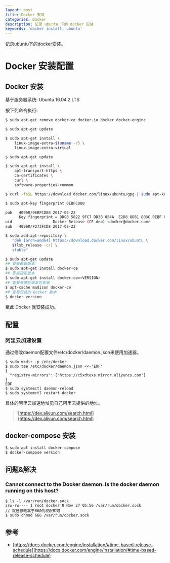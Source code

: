 ```yaml
---
layout: post
title: Docker 安装
categories: Docker
description: 记录 ubuntu 下的 docker 安装
keywords: 'docker install, ubuntu'
---
```


记录ubuntu下的docker安装。

# Docker 安装配置

## Docker 安装
基于服务器系统: Ubuntu 16.04.2 LTS

按下列命令执行:
```sh
$ sudo apt-get remove docker-ce docker.io docker docker-engine

$ sudo apt-get update

$ sudo apt-get install \
    linux-image-extra-$(uname -r) \
    linux-image-extra-virtual

$ sudo apt-get update

$ sudo apt-get install \
    apt-transport-https \
    ca-certificates \
    curl \
    software-properties-common

$ curl -fsSL https://download.docker.com/linux/ubuntu/gpg | sudo apt-key add -

$ sudo apt-key fingerprint 0EBFCD88

pub   4096R/0EBFCD88 2017-02-22
      Key fingerprint = 9DC8 5822 9FC7 DD38 854A  E2D8 8D81 803C 0EBF CD88
uid                  Docker Release (CE deb) <docker@docker.com>
sub   4096R/F273FCD8 2017-02-22

$ sudo add-apt-repository \
   "deb [arch=amd64] https://download.docker.com/linux/ubuntu \
   $(lsb_release -cs) \
   stable"

$ sudo apt-get update
## 安装最新版本
$ sudo apt-get install docker-ce
## 安装指定版本
$ sudo apt-get install docker-ce=<VERSION>
## 查看有哪些版本可安装
$ apt-cache madison docker-ce
## 查看安装的 Docker 版本
$ docker version
```
至此 Docker 就安装成功。

## 配置
### 阿里云加速设置
通过修改daemon配置文件/etc/docker/daemon.json来使用加速器。

```
$ sudo mkdir -p /etc/docker
$ sudo tee /etc/docker/daemon.json <<-'EOF'
{
  "registry-mirrors": ["https://c5xdtexs.mirror.aliyuncs.com"]
}
EOF
$ sudo systemctl daemon-reload
$ sudo systemctl restart docker
```
具体的阿里云加速地址见自己阿里云提供的地址。
> [https://dev.aliyun.com/search.html](https://dev.aliyun.com/search.html)

## docker-compose 安装
```sh
$ sudo apt install docker-compose
$ docker-compose version
```

## 问题&解决
### Cannot connect to the Docker daemon. Is the docker daemon running on this host?
```
$ ls -l /var/run/docker.sock
srw-rw---- 1 root docker 0 Nov 27 05:56 /var/run/docker.sock
// 就是修改高于660的权限即可
$ sudo chmod 666 /var/run/docker.sock
```

## 参考
* [https://docs.docker.com/engine/installation/#time-based-release-schedule](https://docs.docker.com/engine/installation/#time-based-release-schedule)
